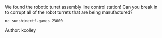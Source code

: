 We found the robotic turret assembly line control station! Can you break in
to corrupt all of the robot turrets that are being manufactured?

`nc sunshinectf.games 23000`

Author: kcolley
